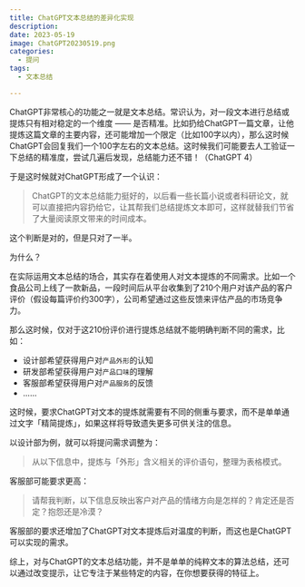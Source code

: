 ```yaml
---
title: ChatGPT文本总结的差异化实现
description: 
date: 2023-05-19
image: ChatGPT20230519.png
categories:
  - 提问
tags:
  - 文本总结

---
```


ChatGPT非常核心的功能之一就是文本总结。常识认为，对一段文本进行总结或提炼只有相对稳定的一个维度 —— 是否精准。比如扔给ChatGPT一篇文章，让他提炼这篇文章的主要内容，还可能增加一个限定（比如100字以内），那么这时候ChatGPT会回复我们一个100字左右的文本总结。这时候我们可能要去人工验证一下总结的精准度，尝试几遍后发现，总结能力还不错！（ChatGPT 4）

于是这时候就对ChatGPT形成了一个认识：

> ChatGPT的文本总结能力挺好的，以后看一些长篇小说或者科研论文，就可以直接把内容扔给它，让其帮我们总结提炼文本即可，这样就替我们节省了大量阅读原文带来的时间成本。

这个判断是对的，但是只对了一半。

为什么？

在实际运用文本总结的场合，其实存在着使用人对文本提炼的不同需求。比如一个食品公司上线了一款新品，一段时间后从平台收集到了210个用户对该产品的客户评价（假设每篇评价约300字），公司希望通过这些反馈来评估产品的市场竞争力。

那么这时候，仅对于这210份评价进行提炼总结就不能明确判断不同的需求，比如：

- 设计部希望获得用户对`产品外形`的认知
- 研发部希望获得用户对`产品口味`的理解
- 客服部希望获得用户对`产品服务`的反馈
- ......

这时候，要求ChatGPT对文本的提炼就需要有不同的侧重与要求，而不是单单通过文字「精简提炼」，如果这样将导致遗失更多可供关注的信息。

以设计部为例，就可以将提问需求调整为：

> 从以下信息中，提炼与「外形」含义相关的评价语句，整理为表格模式。

客服部可能要求更高：

> 请帮我判断，以下信息反映出客户对产品的情绪方向是怎样的？肯定还是否定？抱怨还是冷漠？

客服部的要求还增加了ChatGPT对文本提炼后对温度的判断，而这也是ChatGPT可以实现的需求。

综上，对与ChatGPT的文本总结功能，并不是单单的纯粹文本的算法总结，还可以通过改变提示，让它专注于某些特定的内容，在你想要获得的特征上。

